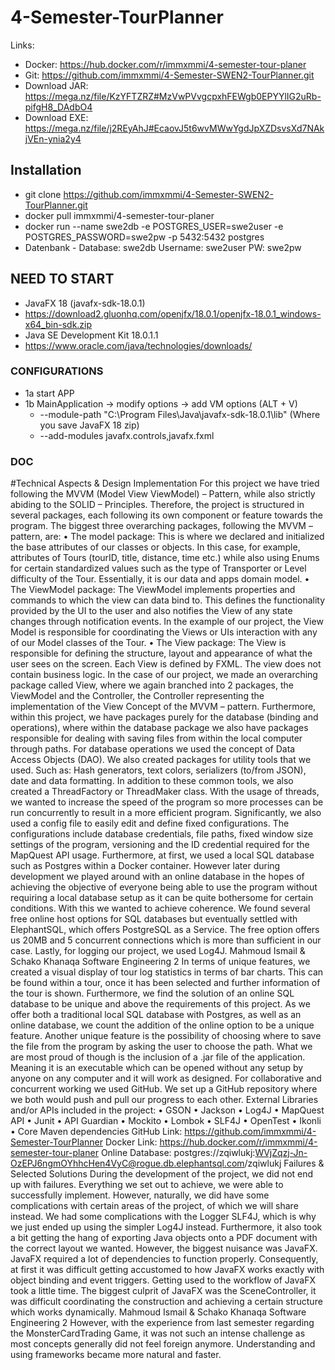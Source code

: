 # 4-Semester-TourPlanner
Links:
- Docker:  https://hub.docker.com/r/immxmmi/4-semester-tour-planer
- Git: https://github.com/immxmmi/4-Semester-SWEN2-TourPlanner.git 
- Download JAR: https://mega.nz/file/KzYFTZRZ#MzVwPVvgcpxhFEWgb0EPYYlIG2uRb-pifgH8_DAdbO4
- Download EXE: https://mega.nz/file/j2REyAhJ#EcaovJ5t6wvMWwYgdJpXZDsvsXd7NAkjVEn-ynia2y4
## Installation
- git clone https://github.com/immxmmi/4-Semester-SWEN2-TourPlanner.git
- docker pull immxmmi/4-semester-tour-planer
- docker run --name swe2db -e POSTGRES_USER=swe2user -e POSTGRES_PASSWORD=swe2pw -p 5432:5432 postgres
- Datenbank - Database: swe2db Username: swe2user PW: swe2pw

## NEED TO START ##
- JavaFX 18 (javafx-sdk-18.0.1)
- https://download2.gluonhq.com/openjfx/18.0.1/openjfx-18.0.1_windows-x64_bin-sdk.zip
- Java SE Development Kit 18.0.1.1
- https://www.oracle.com/java/technologies/downloads/


### CONFIGURATIONS ###
- 1a start APP
- 1b MainApplication -> modify options -> add VM options (ALT + V)
  * --module-path "C:\Program Files\Java\javafx-sdk-18.0.1\lib"  (Where you save JavaFX 18 zip)
  * --add-modules javafx.controls,javafx.fxml


### DOC ###

#Technical Aspects & Design Implementation
For this project we have tried following the MVVM (Model View ViewModel) – Pattern, while also strictly abiding to the SOLID – Principles. Therefore, the project is structured in several packages, each following its own component or feature towards the program.
The biggest three overarching packages, following the MVVM – pattern, are:
• The model package: This is where we declared and initialized the base attributes of our classes or objects. In this case, for example, attributes of Tours (tourID, title, distance, time etc.) while also using Enums for certain standardized values such as the type of Transporter or Level difficulty of the Tour. Essentially, it is our data and apps domain model.
• The ViewModel package: The ViewModel implements properties and commands to which the view can data bind to. This defines the functionality provided by the UI to the user and also notifies the View of any state changes through notification events. In the example of our project, the View Model is responsible for coordinating the Views or UIs interaction with any of our Model classes of the Tour.
• The View package: The View is responsible for defining the structure, layout and appearance of what the user sees on the screen. Each View is defined by FXML. The view does not contain business logic. In the case of our project, we made an overarching package called View, where we again branched into 2 packages, the ViewModel and the Controller, the Controller representing the implementation of the View Concept of the MVVM – pattern.
Furthermore, within this project, we have packages purely for the database (binding and operations), where within the database package we also have packages responsible for dealing with saving files from within the local computer through paths. For database operations we used the concept of Data Access Objects (DAO).
We also created packages for utility tools that we used. Such as: Hash generators, text colors, serializers (to/from JSON), date and data formatting. In addition to these common tools, we also created a ThreadFactory or ThreadMaker class. With the usage of threads, we wanted to increase the speed of the program so more processes can be run concurrently to result in a more efficient program.
Significantly, we also used a config file to easily edit and define fixed configurations. The configurations include database credentials, file paths, fixed window size settings of the program, versioning and the ID credential required for the MapQuest API usage.
Furthermore, at first, we used a local SQL database such as Postgres within a Docker container. However later during development we played around with an online database in the hopes of achieving the objective of everyone being able to use the program without requiring a local database setup as it can be quite bothersome for certain conditions. With this we wanted to achieve coherence. We found several free online host options for SQL databases but eventually settled with ElephantSQL, which offers PostgreSQL as a Service. The free option offers us 20MB and 5 concurrent connections which is more than sufficient in our case. Lastly, for logging our project, we used Log4J.
Mahmoud Ismail & Schako Khanaqa Software Engineering 2
In terms of unique features, we created a visual display of tour log statistics in terms of bar charts. This can be found within a tour, once it has been selected and further information of the tour is shown. Furthermore, we find the solution of an online SQL database to be unique and above the requirements of this project. As we offer both a traditional local SQL database with Postgres, as well as an online database, we count the addition of the online option to be a unique feature. Another unique feature is the possibility of choosing where to save the file from the program by asking the user to choose the path. What we are most proud of though is the inclusion of a .jar file of the application. Meaning it is an executable which can be opened without any setup by anyone on any computer and it will work as designed.
For collaborative and concurrent working we used GitHub. We set up a GitHub repository where we both would push and pull our progress to each other.
External Libraries and/or APIs included in the project:
• GSON
• Jackson
• Log4J
• MapQuest API
• Junit
• API Guardian
• Mockito
• Lombok
• SLF4J
• OpenTest
• Ikonli
• Core Maven dependencies
GitHub Link: https://github.com/immxmmi/4-Semester-TourPlanner
Docker Link: https://hub.docker.com/r/immxmmi/4-semester-tour-planer
Online Database: postgres://zqiwlukj:WVjZqzj-Jn-OzEPJ6ngmOYhhcHen4VyC@rogue.db.elephantsql.com/zqiwlukj
Failures & Selected Solutions
During the development of the project, we did not end up with failures. Everything we set out to achieve, we were able to successfully implement. However, naturally, we did have some complications with certain areas of the project, of which we will share instead. We had some complications with the Logger SLF4J, which is why we just ended up using the simpler Log4J instead. Furthermore, it also took a bit getting the hang of exporting Java objects onto a PDF document with the correct layout we wanted.
However, the biggest nuisance was JavaFX. JavaFX required a lot of dependencies to function properly. Consequently, at first it was difficult getting accustomed to how JavaFX works exactly with object binding and event triggers. Getting used to the workflow of JavaFX took a little time.
The biggest culprit of JavaFX was the SceneController, it was difficult coordinating the construction and achieving a certain structure which works dynamically.
Mahmoud Ismail & Schako Khanaqa Software Engineering 2
However, with the experience from last semester regarding the MonsterCardTrading Game, it was not such an intense challenge as most concepts generally did not feel foreign anymore. Understanding and using frameworks became more natural and faster.
